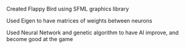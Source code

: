 Created Flappy Bird using SFML graphics library

Used Eigen to have matrices of weights between neurons

Used Neural Network and genetic algorithm to have AI improve, and become good at the game

